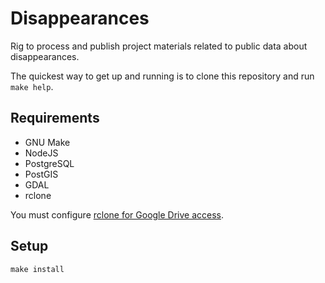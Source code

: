 # Disappearances

Rig to process and publish project materials related to public data about disappearances.

The quickest way to get up and running is to clone this repository and run `make help`.


## Requirements

* GNU Make
* NodeJS
* PostgreSQL
* PostGIS
* GDAL
* rclone

You must configure [rclone for Google Drive access](https://rclone.org/drive/).

## Setup

```
make install
```

